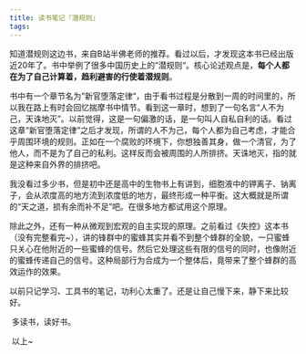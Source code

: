```yaml
---
title: 读书笔记『潜规则』
tags:
---
```


​	知道潜规则这边书，来自B站半佛老师的推荐。看过以后，才发现这本书已经出版近20年了。书中举例了很多中国历史上的”潜规则“。核心论述观点是，**每个人都在为了自己计算着，趋利避害的行使着潜规则**。

​	书中有一个章节名为”新官堕落定律“，由于看书过程是分散到一周的时间里的，所以我在路上有时会回忆揣摩书中情节。看到这一章时，想到了一句名言“人不为己，天诛地灭”。以前觉得，这是一句偏激的话，是一句叫人自私自利的话。看过这章“新官堕落定律”之后才发现，所谓的人不为己，每个人都为自己考虑，才能合乎周围环境的规则。正如在一个腐败的环境下，你想独善其身，做一个清官，为了他人，而不是为了自己的私利。这样反而会被周围的人所排挤。天诛地灭，指的就是这种来自外界的排挤吧。

​	我没看过多少书，但是初中还是高中的生物书上有讲到，细胞液中的钾离子、钠离子，会从浓度高的地方流到浓度低的地方，最终形成一种平衡。这大概就是所谓的“天之道，损有余而补不足”吧。在很多地方都试用这个原理。

​	除此之外，还有一种从微观到宏观的自主实现的原理。之前看过《失控》这本书（没有完整看完~），讲的锋群中的蜜蜂其实并看不到整个蜂群的全貌，一只蜜蜂只关心在他附近的一些蜜蜂的信号。然后它处理这些有限的信号的同时，也像附近的蜜蜂传递自己的信号。这种局部行为合成为一个整体后，竟带来了整个蜂群的高效运作的效果。

​	以前只记学习、工具书的笔记，功利心太重了。还是让自己慢下来，静下来比较好。

​	多读书，读好书。

​	以上~

